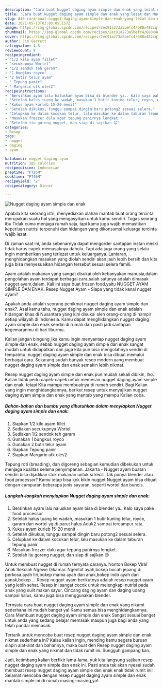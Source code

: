 ```yaml
---
description: "Cara buat Nugget daging ayam simple dan enak yang lezat dan Mudah Dibuat"
title: "Cara buat Nugget daging ayam simple dan enak yang lezat dan Mudah Dibuat"
slug: 846-cara-buat-nugget-daging-ayam-simple-dan-enak-yang-lezat-dan-mudah-dibuat
date: 2021-05-13T03:00:09.157Z
image: https://img-global.cpcdn.com/recipes/2ec91a273a5befc4/680x482cq70/nugget-daging-ayam-simple-dan-enak-foto-resep-utama.jpg
thumbnail: https://img-global.cpcdn.com/recipes/2ec91a273a5befc4/680x482cq70/nugget-daging-ayam-simple-dan-enak-foto-resep-utama.jpg
cover: https://img-global.cpcdn.com/recipes/2ec91a273a5befc4/680x482cq70/nugget-daging-ayam-simple-dan-enak-foto-resep-utama.jpg
author: Jim Garrett
ratingvalue: 4.8
reviewcount: 9
recipeingredient:
- "1/2 kilo ayam fillet"
- "secukupnya Wortel"
- "1/2 sendok teh garam"
- "1 bungkus royco"
- "2 butir telur ayam"
- " Tepung panir"
- " Margarin utk oles2"
recipeinstructions:
- "Bersihkan ayam lalu haluskan ayam bisa di blender ya.. Kalo saya pake food processor"
- "Setelah halus tuang ke wadah, masukan 1 butir kuning telur, royco, garam dan wortel yg di parut halus.Aduk2 sampai tercampur rata."
- "Kukus ayam kurleb 15-20 menit"
- "Setelah dikukus, tunggu sampai dingin baru potong2 sesuai selera."
- "Celupkan ke dalam kocokan telur, lalu masukan ke dalam taburan tepung panir."
- "Masukan frezzer dulu agar tepung panirnya lengket."
- "Setelah itu goreng nugget, dan siap di sajikan 😊"
categories:
- Resep
tags:
- nugget
- daging
- ayam

katakunci: nugget daging ayam 
nutrition: 185 calories
recipecuisine: Indonesian
preptime: "PT25M"
cooktime: "PT40M"
recipeyield: "2"
recipecategory: Dinner

---
```



![Nugget daging ayam simple dan enak](https://img-global.cpcdn.com/recipes/2ec91a273a5befc4/680x482cq70/nugget-daging-ayam-simple-dan-enak-foto-resep-utama.jpg)

Apabila kita seorang istri, menyediakan olahan mantab buat orang tercinta merupakan suatu hal yang mengasyikan untuk kamu sendiri. Tugas seorang ibu Tidak cuma menjaga rumah saja, tapi kamu juga wajib memastikan keperluan nutrisi terpenuhi dan hidangan yang dikonsumsi keluarga tercinta wajib lezat.

Di zaman  saat ini, anda sebenarnya dapat mengorder santapan instan meski tidak harus capek memasaknya dahulu. Tapi ada juga orang yang selalu ingin memberikan yang terlezat untuk keluarganya. Lantaran, menghidangkan masakan yang diolah sendiri akan jauh lebih bersih dan kita juga bisa menyesuaikan hidangan tersebut sesuai selera famili. 

Ayam adalah makanan yang sangat disukai oleh kebanyakan manusia,dalam pengolahan ayam terdapat berbagai cara,salah satunya adalah dimasak nugget ayam,dalam. Kali ini saya buat frozen food.yaitu NUGGET AYAM SIMPLE DAN ENAK. Resep Nugget Ayam - Siapa yang tidak kenal nugget ayam?

Apakah anda adalah seorang penikmat nugget daging ayam simple dan enak?. Asal kamu tahu, nugget daging ayam simple dan enak adalah hidangan khas di Nusantara yang kini disukai oleh orang-orang di hampir setiap wilayah di Indonesia. Kamu dapat menghidangkan nugget daging ayam simple dan enak sendiri di rumah dan pasti jadi santapan kegemaranmu di hari liburmu.

Kalian jangan bingung jika kamu ingin menyantap nugget daging ayam simple dan enak, sebab nugget daging ayam simple dan enak sangat mudah untuk didapatkan dan juga kita pun bisa mengolahnya sendiri di tempatmu. nugget daging ayam simple dan enak bisa dibuat memalui berbagai cara. Sekarang sudah banyak resep modern yang membuat nugget daging ayam simple dan enak semakin lebih nikmat.

Resep nugget daging ayam simple dan enak pun mudah sekali dibikin, lho. Kalian tidak perlu capek-capek untuk memesan nugget daging ayam simple dan enak, tetapi Kita mampu membuatnya di rumah sendiri. Bagi Kalian yang ingin menghidangkannya, berikut resep untuk menyajikan nugget daging ayam simple dan enak yang mantab yang mampu Kalian coba.

<!--inarticleads1-->

##### Bahan-bahan dan bumbu yang dibutuhkan dalam menyiapkan Nugget daging ayam simple dan enak:

1. Siapkan 1/2 kilo ayam fillet
1. Sediakan secukupnya Wortel
1. Sediakan 1/2 sendok teh garam
1. Gunakan 1 bungkus royco
1. Gunakan 2 butir telur ayam
1. Siapkan  Tepung panir
1. Siapkan  Margarin utk oles2


Tepung roti (breading), dan digoreng sebagian kemudian dibekukan untuk menjaga kualitas selama penyimpanan. Jakarta - Nugget ayam buatan sendiri bisa dijadikan stok makanan untuk si kecil. Tak punya blender atau food processor? Kamu tetap bisa kok bikin nugget Nugget ayam bisa dibuat dengan campuran beberapa jenis sayuran, seperti wortel dan buncis. 

<!--inarticleads2-->

##### Langkah-langkah menyiapkan Nugget daging ayam simple dan enak:

1. Bersihkan ayam lalu haluskan ayam bisa di blender ya.. Kalo saya pake food processor
1. Setelah halus tuang ke wadah, masukan 1 butir kuning telur, royco, garam dan wortel yg di parut halus.Aduk2 sampai tercampur rata.
1. Kukus ayam kurleb 15-20 menit
1. Setelah dikukus, tunggu sampai dingin baru potong2 sesuai selera.
1. Celupkan ke dalam kocokan telur, lalu masukan ke dalam taburan tepung panir.
1. Masukan frezzer dulu agar tepung panirnya lengket.
1. Setelah itu goreng nugget, dan siap di sajikan 😊


Untuk membuat nugget di rumah ternyata caranya. Nonton Bokep Viral Anak Sekolah Ngewe Dikamar. Ngentot ayah,bokep bocah jepang di perkosa ayah tiri,bokep mama ayah dan anak,bokep indo ayah dan aanak,bokep … Resep nugget ayam berikutnya adalah resep nugget ayam yang lebih sehat. Resep ini sangat cocok untuk melengkapi nutrisi pada anak yang sulit makan sayur. Cincang daging ayam dan daging udang sampai halus, kamu juga bisa menggunakan blender. 

Ternyata cara buat nugget daging ayam simple dan enak yang nikamt sederhana ini mudah banget ya! Kamu semua bisa menghidangkannya. Cara Membuat nugget daging ayam simple dan enak Sangat sesuai banget untuk anda yang sedang belajar memasak maupun juga bagi anda yang telah pandai memasak.

Tertarik untuk mencoba buat resep nugget daging ayam simple dan enak nikmat sederhana ini? Kalau kalian ingin, mending kamu segera buruan siapin alat-alat dan bahannya, maka buat deh Resep nugget daging ayam simple dan enak yang nikmat dan tidak rumit ini. Sungguh gampang kan. 

Jadi, ketimbang kalian berfikir lama-lama, yuk kita langsung sajikan resep nugget daging ayam simple dan enak ini. Pasti anda tak akan nyesel sudah membuat resep nugget daging ayam simple dan enak enak tidak rumit ini! Selamat mencoba dengan resep nugget daging ayam simple dan enak mantab simple ini di rumah masing-masing,ya!.

